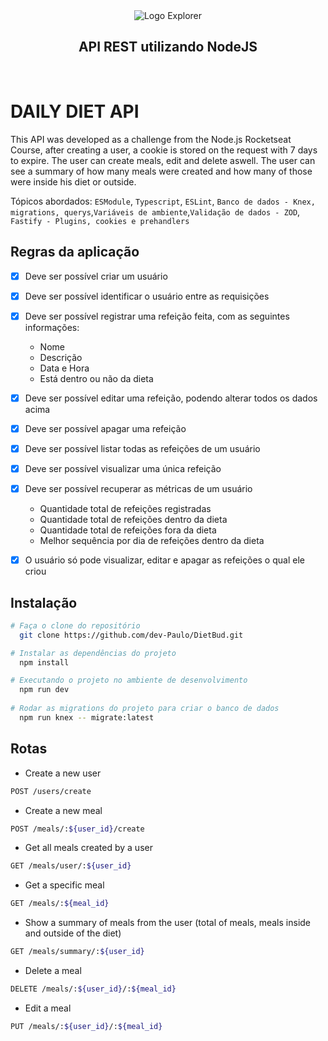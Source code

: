 <div align="center">
  <img 
    alt="Logo Explorer" 
    title="Explorer" 
    src="https://i.imgur.com/jgM1K5Z.png"
  >

  <br>

  <h2 align="center">
    API REST utilizando NodeJS
  </h2>
</div>
<br>

# DAILY DIET API
This API was developed as a challenge from the Node.js Rocketseat Course, after creating a user, a cookie is stored on the request with 7 days to expire. The user can create meals, edit and delete aswell. The user can see a summary of how many meals were created and how many of those were inside his diet or outside.

Tópicos abordados: `ESModule`, `Typescript`, `ESLint`, `Banco de dados - Knex, migrations, querys`,`Variáveis de ambiente`,`Validação de dados - ZOD`, `Fastify - Plugins, cookies e prehandlers`

## Regras da aplicação

  - [x] Deve ser possível criar um usuário
  - [x] Deve ser possível identificar o usuário entre as requisições
  - [x] Deve ser possível registrar uma refeição feita, com as seguintes informações:  
      - Nome
      - Descrição
      - Data e Hora
      - Está dentro ou não da dieta
  - [x] Deve ser possível editar uma refeição, podendo alterar todos os dados acima
  - [x] Deve ser possível apagar uma refeição
  - [x] Deve ser possível listar todas as refeições de um usuário
  - [x] Deve ser possível visualizar uma única refeição
  - [x] Deve ser possível recuperar as métricas de um usuário
      - Quantidade total de refeições registradas
      - Quantidade total de refeições dentro da dieta
      - Quantidade total de refeições fora da dieta
      - Melhor sequência por dia de refeições dentro da dieta
  - [x] O usuário só pode visualizar, editar e apagar as refeições o qual ele criou


## Instalação

```bash
# Faça o clone do repositório
  git clone https://github.com/dev-Paulo/DietBud.git

# Instalar as dependências do projeto
  npm install

# Executando o projeto no ambiente de desenvolvimento
  npm run dev
  
# Rodar as migrations do projeto para criar o banco de dados
  npm run knex -- migrate:latest
```

## Rotas
- Create a new user
```bash
POST /users/create
```

- Create a new meal
```bash
POST /meals/:${user_id}/create
```

- Get all meals created by a user
```bash
GET /meals/user/:${user_id}
```

- Get a specific meal
```bash
GET /meals/:${meal_id}
```

- Show a summary of meals from the user (total of meals, meals inside and outside of the diet)
```bash
GET /meals/summary/:${user_id}
```

- Delete a meal
```bash
DELETE /meals/:${user_id}/:${meal_id}
```

- Edit a meal
```bash
PUT /meals/:${user_id}/:${meal_id}
```

